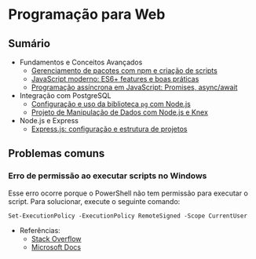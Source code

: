 # Programação para Web

## Sumário
- Fundamentos e Conceitos Avançados
  - [Gerenciamento de pacotes com npm e criação de scripts](./00-gerencimaneto-de-pacotes-com-npm)
  - [JavaScript moderno: ES6+ features e boas práticas](./01-javascript-moderno)
  - [Programação assíncrona em JavaScript: Promises, async/await](./02-programacao-assincrona)
- Integração com PostgreSQL
  - [Configuração e uso da biblioteca `pg` com Node.js](./03-conexao-com-banco-de-dados)
  - [Projeto de Manipulação de Dados com Node.js e Knex](./04-manipulacao-de-dados)
- Node.js e Express
  - [Express.js: configuração e estrutura de projetos](./05-express-configuracao-estrutura-projetos/)

## Problemas comuns

### Erro de permissão ao executar scripts no Windows

Esse erro ocorre porque o PowerShell não tem permissão para executar o script. Para solucionar, execute o seguinte comando:

```
Set-ExecutionPolicy -ExecutionPolicy RemoteSigned -Scope CurrentUser
```

- Referências:
  - [Stack Overflow](https://pt.stackoverflow.com/questions/220078/o-que-significa-o-erro-execu%C3%A7%C3%A3o-de-scripts-foi-desabilitada-neste-sistema)
  - [Microsoft Docs](https://docs.microsoft.com/en-us/powershell/module/microsoft.powershell.security/set-executionpolicy?view=powershell-7.4)
